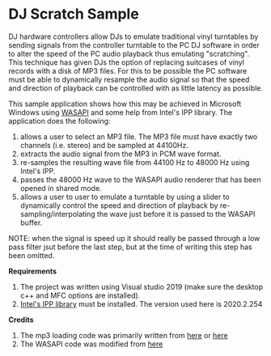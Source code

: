 # DJ Scratch Sample

DJ hardware controllers allow DJs to emulate traditional vinyl turntables by sending signals from the controller turntable to the PC DJ software in order to alter the speed of the PC audio playback thus emulating "scratching". This technique has given DJs the option of replacing suitcases of vinyl records with a disk of MP3 files. For this to be possible the PC software must be able to dynamically resample the audio signal so that the speed and direction of playback can be controlled with as little latency as possible.

This sample application shows how this may be achieved in Microsoft Windows using [WASAPI](https://docs.microsoft.com/en-us/windows/win32/coreaudio/wasapi) and some help from Intel's IPP library. The application does the following:
1) allows a user to select an MP3 file. The MP3 file must have exactly two channels (i.e. stereo) and be sampled at 44100Hz.
2) extracts the audio signal from the MP3 in PCM wave format.
3) re-samples the resulting wave file from 44100 Hz to 48000 Hz using Intel's IPP.
4) passes the 48000 Hz wave to the WASAPI audio renderer that has been opened in shared mode.
5) allows a user to user to emulate a turntable by using a slider to dynamically control the speed and direction of playback by re-sampling/interpolating the wave just before it is passed to the WASAPI buffer.

NOTE: when the signal is speed up it should really be passed through a low pass filter jsut before the last step, but at the time of writing this step has been omitted.

**Requirements**

1) The project was written using Visual studio 2019 (make sure the desktop c++ and MFC options are installed).
2) [Intel's IPP library](https://software.seek.intel.com/performance-libraries) must be installed. The version used here is 2020.2.254

**Credits**

1) The mp3 loading code was primarily written from [here](http://code4k.blogspot.com/2010/05/playing-mp3-in-c-using-plain-windows.html) or [here](https://xoofx.com/blog/2010/05/21/playing-mp3-in-c-using-plain-windows/)
2) The WASAPI code was modified from [here](https://github.com/microsoft/Windows-classic-samples/blob/master/Samples/Win7Samples/multimedia/audio/RenderSharedTimerDriven/WASAPIRenderer.cpp)
